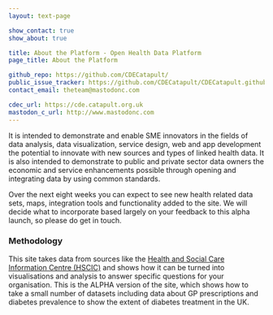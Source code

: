 ```yaml
---
layout: text-page

show_contact: true
show_about: true

title: About the Platform - Open Health Data Platform
page_title: About the Platform

github_repo: https://github.com/CDECatapult/
public_issue_tracker: https://github.com/CDECatapult/CDECatapult.github.io/issues
contact_email: theteam@mastodonc.com

cdec_url: https://cde.catapult.org.uk
mastodon_c_url: http://www.mastodonc.com
---
```


It is intended to demonstrate and enable SME innovators in
the fields of data analysis, data visualization, service
design, web and app development the potential to innovate
with new sources and types of linked health data. It is also
intended to demonstrate to public and private sector data
owners the economic and service enhancements possible through
opening and integrating data by using common standards.

Over the next eight weeks you can expect to see new health
related data sets, maps, integration tools and functionality
added to the site. We will decide what to incorporate based
largely on your feedback to this alpha launch, so please do
get in touch.

### Methodology
This site takes data from sources like the [Health and
Social Care Information Centre (HSCIC)](http://www.hscic.gov.uk)
and shows how it can be turned into visualisations and analysis
to answer specific questions for your organisation.
This is the ALPHA version of the site, which shows how
to take a small number of datasets including data about
GP prescriptions and diabetes prevalence to show the extent
of diabetes treatment in the UK.
